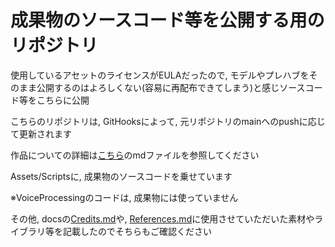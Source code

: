 # 成果物のソースコード等を公開する用のリポジトリ

使用しているアセットのライセンスがEULAだったので, モデルやプレハブをそのまま公開するのはよろしくない(容易に再配布できてしまう)と感じソースコード等をこちらに公開

こちらのリポジトリは, GitHooksによって, 元リポジトリのmainへのpushに応じて更新されます


作品についての詳細は[こちら](./docs/README.md)のmdファイルを参照してください

Assets/Scriptsに, 成果物のソースコードを乗せています

※VoiceProcessingのコードは, 成果物には使っていません

その他, docsの[Credits.md](./docs/Credits.md)や, [References.md](./docs/References.md)に使用させていただいた素材やライブラリ等を記載したのでそちらもご確認ください
